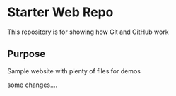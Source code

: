 # Starter Web Repo

This repository is for showing how Git and GitHub work

## Purpose

Sample website with plenty of files for demos

some changes....